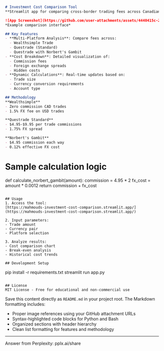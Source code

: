 
```markdown
# Investment Cost Comparison Tool  
**Streamlit app for comparing cross-border trading fees across Canadian platforms**  

![App Screenshot](https://github.com/user-attachments/assets/4440415c-2889-42f9-ae3e-2f34b2bcf864)  
*Example comparison interface*  

## Key Features  
- **Multi-Platform Analysis**: Compare fees across:  
  - Wealthsimple Trade  
  - Questrade (Standard)  
  - Questrade with Norbert's Gambit  
- **Cost Breakdown**: Detailed visualization of:  
  - Commission fees  
  - Foreign exchange spreads  
  - Hidden costs  
- **Dynamic Calculations**: Real-time updates based on:  
  - Trade size  
  - Currency conversion requirements  
  - Account type  

## Methodology  
**Wealthsimple**  
- Zero commission CAD trades  
- 1.5% FX fee on USD trades  

**Questrade Standard**  
- $4.95-$9.95 per trade commissions  
- 1.75% FX spread  

**Norbert's Gambit**  
- $4.95 commission each way  
- 0.12% effective FX cost  

```
# Sample calculation logic
def calculate_norbert_gambit(amount):
    commission = 4.95 * 2
    fx_cost = amount * 0.0012
    return commission + fx_cost
```

## Usage  
1. Access the tool:  
[https://mahmouds-investment-cost-comparison.streamlit.app/](https://mahmouds-investment-cost-comparison.streamlit.app/)  

2. Input parameters:  
- Trade amount  
- Currency pair  
- Platform selection  

3. Analyze results:  
- Cost comparison chart  
- Break-even analysis  
- Historical cost trends  

## Development Setup  
```
pip install -r requirements.txt
streamlit run app.py
```

## License  
MIT License - Free for educational and non-commercial use
```

Save this content directly as `README.md` in your project root. The Markdown formatting includes:
- Proper image references using your GitHub attachment URLs
- Syntax-highlighted code blocks for Python and Bash
- Organized sections with header hierarchy
- Clean list formatting for features and methodology

---
Answer from Perplexity: pplx.ai/share
